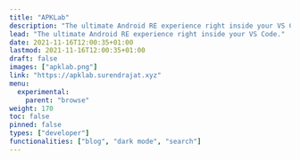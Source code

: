 ```yaml
---
title: "APKLab"
description: "The ultimate Android RE experience right inside your VS Code."
lead: "The ultimate Android RE experience right inside your VS Code."
date: 2021-11-16T12:00:35+01:00
lastmod: 2021-11-16T12:00:35+01:00
draft: false
images: ["apklab.png"]
link: "https://apklab.surendrajat.xyz"
menu:
  experimental:
    parent: "browse"
weight: 170
toc: false
pinned: false
types: ["developer"]
functionalities: ["blog", "dark mode", "search"]
---
```

